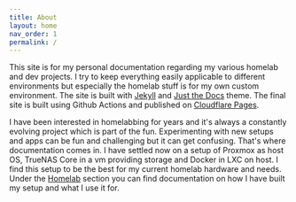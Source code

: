 ```yaml
---
title: About
layout: home
nav_order: 1
permalink: /
---
```


This site is for my personal documentation regarding my various homelab and dev projects. I try to keep everything easily applicable to different environments but especially the homelab stuff is for my own custom environment. The site is built with [Jekyll] and [Just the Docs] theme. The final site is built using Github Actions and published on [Cloudflare Pages].

I have been interested in homelabbing for years and it's always a constantly evolving project which is part of the fun. Experimenting with new setups and apps can be fun and challenging but it can get confusing. That's where documentation comes in. I have settled now on a setup of Proxmox as host OS, TrueNAS Core in a vm providing storage and Docker in LXC on host. I find this setup to be the best for my current homelab hardware and needs. Under the [Homelab] section you can find documentation on how I have built my setup and what I use it for.



[Homelab]: /homelab
[Jekyll]: https://jekyllrb.com
[Just the Docs]: https://just-the-docs.github.io/just-the-docs/
[Cloudflare Pages]: https://pages.cloudflare.com/